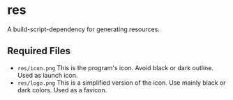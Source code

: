 # res
A build-script-dependency for generating resources.

## Required Files
* `res/icon.png` This is the program's icon.  Avoid black or dark outline.  Used as launch icon.
* `res/logo.png` This is a simplified version of the icon.  Use mainly black or dark colors.  Used as a favicon.
